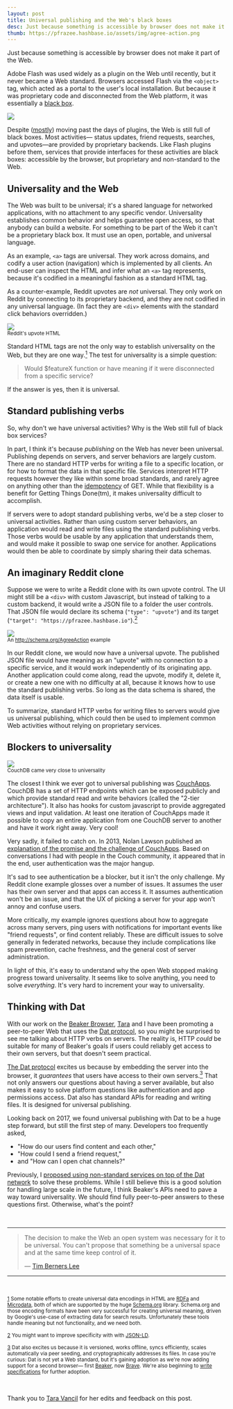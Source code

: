 ```yaml
---
layout: post
title: Universal publishing and the Web's black boxes
desc: Just because something is accessible by browser does not make it part of the Web.
thumb: https://pfrazee.hashbase.io/assets/img/agree-action.png
---
```


Just because something is accessible by browser does not make it part of the Web.

Adobe Flash was used widely as a plugin on the Web until recently, but it never became a Web standard. Browsers accessed Flash via the `<object>` tag, which acted as a portal to the user's local installation. But because it was proprietary code and disconnected from the Web platform, it was essentially a [black box](https://en.wikipedia.org/wiki/Black_box).

<img class="centered bordered" src="/assets/img/flash-plugin.png">

Despite ([mostly](https://www.w3.org/TR/encrypted-media/)) moving past the days of plugins, the Web is still full of black boxes. Most activities— status updates, friend requests, searches, and upvotes—are provided by proprietary backends. Like Flash plugins before them, services that provide interfaces for these activities are black boxes: accessible by the browser, but proprietary and non-standard to the Web.

## Universality and the Web

The Web was built to be universal; it's a shared language for networked applications, with no attachment to any specific vendor. Universality establishes common behavior and helps guarantee open access, so that anybody can build a website. For something to be part of the Web it can't be a proprietary black box. It must use an open, portable, and universal language.

As an example, `<a>` tags are universal. They work across domains, and codify a user action (navigation) which is implemented by all clients. An end-user can inspect the HTML and infer what an `<a>` tag represents, because it's codified in a meaningful fashion as a standard HTML tag.

As a counter-example, Reddit upvotes are *not* universal. They only work on Reddit by connecting to its proprietary backend, and they are not codified in any universal language. (In fact they are `<div>` elements with the standard click behaviors overridden.)

<p class="center"><img class="bordered" src="/assets/img/reddit-upvote-html.png"><br><small>Reddit's upvote HTML</small></p>

Standard HTML tags are not the only way to establish universality on the Web, but they are one way.<a href="#1" id="_1"><sup>1</sup></a> The test for universality is a simple question:

> Would $featureX function or have meaning if it were disconnected from a specific service?
  
If the answer is yes, then it is universal.

## Standard publishing verbs

So, why don't we have universal activities? Why is the Web still full of black box services?

In part, I think it's because *publishing* on the Web has never been universal. Publishing depends on servers, and server behaviors are largely custom. There are no standard HTTP verbs for writing a file to a specific location, or for how to format the data in that specific file. Services interpret HTTP requests however they like within some broad standards, and rarely agree on anything other than the [idempotency](https://en.wikipedia.org/wiki/Idempotence) of GET. While that flexibility is a benefit for Getting Things Done(tm), it makes universality difficult to accomplish.

If servers were to adopt standard publishing verbs, we'd be a step closer to universal activities. Rather than using custom server behaviors, an application would read and write files using the standard publishing verbs. Those verbs would be usable by any application that understands them, and would make it possible to swap one service for another. Applications would then be able to coordinate by simply sharing their data schemas.

## An imaginary Reddit clone

Suppose we were to write a Reddit clone with its own upvote control. The UI might still be a `<div>` with custom Javascript, but instead of talking to a custom backend, it would write a JSON file to a folder the user controls. That JSON file would declare its schema (`"type": "upvote"`) and its target (`"target": "https://pfrazee.hashbase.io"`).<a href="#2" id="_2"><sup>2</sup></a>

<p class="center"><img class="bordered" src="/assets/img/agree-action.png"><br><small>An <a href="http://schema.org/AgreeAction" title="http://schema.org/AgreeAction">http://schema.org/AgreeAction</a> example</small></p>

In our Reddit clone, we would now have a universal upvote. The published JSON file would have meaning as an "upvote" with no connection to a specific service, and it would work independently of its originating app. Another application could come along, read the upvote, modify it, delete it, or create a new one with no difficulty at all, because it knows how to use the standard publishing verbs. So long as the data schema is shared, the data itself is usable.

To summarize, standard HTTP verbs for writing files to servers would give us universal publishing, which could then be used to implement common Web activities without relying on proprietary services.

## Blockers to universality

<p class="center"><img src="/assets/img/couch.png"><br><small>CouchDB came very close to universality</small></p>

The closest I think we ever got to universal publishing was [CouchApps](http://docs.couchdb.org/en/2.0.0/couchapp/). CouchDB has a set of HTTP endpoints which can be exposed publicly and which provide standard read and write behaviors (called the "2-tier architecture"). It also has hooks for custom javascript to provide aggregated views and input validation. At least one iteration of CouchApps made it possible to copy an entire application from one CouchDB server to another and have it work right away. Very cool!

Very sadly, it failed to catch on. In 2013, Nolan Lawson published an [explanation of the promise and the challenge of CouchApps](https://nolanlawson.com/2013/11/15/couchdb-doesnt-want-to-be-your-database-it-wants-to-be-your-web-site/). Based on conversations I had with people in the Couch community, it appeared that in the end, user authentication was the major hangup.

It's sad to see authentication be a blocker, but it isn't the only challenge. My Reddit clone example glosses over a number of issues. It assumes the user has their own server and that apps can access it. It assumes authentication won't be an issue, and that the UX of picking a server for your app won't annoy and confuse users.

More critically, my example ignores questions about how to aggregate across many servers, ping users with notifications for important events like "friend requests", or find content reliably. These are difficult issues to solve generally in federated networks, because they include complications like spam prevention, cache freshness, and the general cost of server administration.

In light of this, it's easy to understand why the open Web stopped making progress toward universality. It seems like to solve anything, you need to solve *everything*. It's very hard to increment your way to universality.

## Thinking with Dat

With our work on the [Beaker Browser](https://beakerbrowser.com), [Tara](https://twitter.com/taravancil) and I have been promoting a peer-to-peer Web that uses the [Dat protocol](https://datproject.org), so you might be surprised to see me talking about HTTP verbs on servers. The reality is, HTTP *could* be suitable for many of Beaker's goals if users could reliably get access to their own servers, but that doesn't seem practical.

[The Dat protocol](https://datproject.org) excites us because by embedding the server into the browser, it *guarantees* that users have access to their own servers.<a href="#3" id="_3"><sup>3</sup></a> That not only answers our questions about having a server available, but also makes it easy to solve platform questions like authentication and app permissions access. Dat also has standard APIs for reading and writing files. It is designed for universal publishing.

Looking back on 2017, we found universal publishing with Dat to be a huge step forward, but still the first step of many. Developers too frequently asked,

 - "How do our users find content and each other,"
 - "How could I send a friend request,"
 - and "How can I open chat channels?"

Previously, I [proposed using non-standard services on top of the Dat network](https://pfrazee.hashbase.io/blog/achieving-scale) to solve these problems. While I still believe this is a good solution for handling large scale in the future, I think Beaker's APIs need to pave a way toward universality. We should find fully peer-to-peer answers to these questions first. Otherwise, what's the point?

<br>
<hr>

<blockquote>
  <p>The decision to make the Web an open system was necessary for it to be universal. You can't propose that something be a universal space and at the same time keep control of it.</p>
  <p>&mdash; <a href="https://www.w3.org/People/Berners-Lee/FAQ.html">Tim Berners Lee</a></p>
</blockquote>

<hr>
<br>

<p><small id="1"><a href="#_1">1</a> Some notable efforts to create universal data encodings in HTML are <a href="https://rdfa.info/">RDFa</a> and <a href="https://en.wikipedia.org/wiki/Microdata_(HTML)">Microdata</a>, both of which are supported by the huge <a href="http://schema.org/">Schema.org</a> library. Schema.org and those encoding formats have been very successful for creating universal meaning, driven by Google's use-case of extracting data for search results. Unfortunately these tools handle meaning but not functionality, and we need both.</small></p>

<p><small id="2"><a href="#_2">2</a> You might want to improve specificity with with <a href="https://json-ld.org/">JSON-LD</a>.</small></p>

<p><small id="3"><a href="#_3">3</a> Dat also excites us because it is versioned, works offline, syncs efficiently, scales automatically via peer seeding, and cryptographically addresses its files. In case you're curious: Dat is not yet a Web standard, but it's gaining adoption as we're now adding support for a second browser— first <a href="https://beakerbrowser.com">Beaker</a>, now <a href="https://brave.com">Brave</a>. We're also beginning to <a href="https://github.com/datprotocol/web-specs">write specifications</a> for further adoption.</small></p>

<br>

Thank you to [Tara Vancil](https://twitter.com/taravancil) for her edits and feedback on this post.